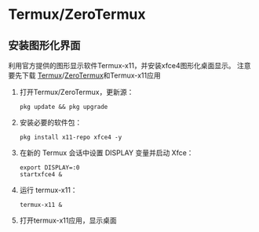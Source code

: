 # Termux/ZeroTermux
## 安装图形化界面
利用官方提供的图形显示软件Termux-x11，并安装xfce4图形化桌面显示。
注意要先下载 [Termux](https://github.com/termux/termux-app/releases)/[ZeroTermux](https://od.ixcmstudio.cn/repository/main/ZeroTermux/)和Termux-x11应用

1. 打开Termux/ZeroTermux，更新源：

   ```
   pkg update && pkg upgrade
   ```
   
2. 安装必要的软件包：

   ```
   pkg install x11-repo xfce4 -y   
   ```

3. 在新的 Termux 会话中设置 DISPLAY 变量并启动 Xfce：

   ```
   export DISPLAY=:0
   startxfce4 &
   ```

4. 运行 termux-x11：

   ```
   termux-x11 &
   ```
   
5. 打开termux-x11应用，显示桌面

